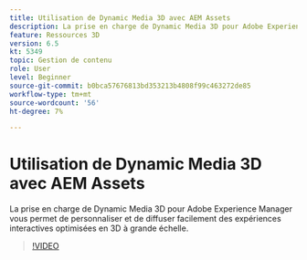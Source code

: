 ```yaml
---
title: Utilisation de Dynamic Media 3D avec AEM Assets
description: La prise en charge de Dynamic Media 3D pour Adobe Experience Manager vous permet de personnaliser et de diffuser facilement des expériences interactives optimisées en 3D à grande échelle.
feature: Ressources 3D
version: 6.5
kt: 5349
topic: Gestion de contenu
role: User
level: Beginner
source-git-commit: b0bca57676813bd353213b4808f99c463272de85
workflow-type: tm+mt
source-wordcount: '56'
ht-degree: 7%

---
```



# Utilisation de Dynamic Media 3D avec AEM Assets

La prise en charge de Dynamic Media 3D pour Adobe Experience Manager vous permet de personnaliser et de diffuser facilement des expériences interactives optimisées en 3D à grande échelle.

>[!VIDEO](https://video.tv.adobe.com/v/35156/?quality=12&learn=on)
